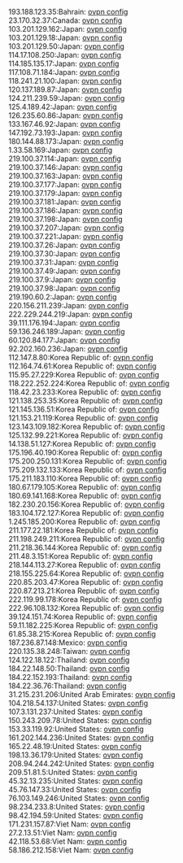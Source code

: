 193.188.123.35:Bahrain: [ovpn config](vpn/193_188_123_35.ovpn)  
23.170.32.37:Canada: [ovpn config](vpn/23_170_32_37.ovpn)  
103.201.129.162:Japan: [ovpn config](vpn/103_201_129_162.ovpn)  
103.201.129.18:Japan: [ovpn config](vpn/103_201_129_18.ovpn)  
103.201.129.50:Japan: [ovpn config](vpn/103_201_129_50.ovpn)  
114.17.108.250:Japan: [ovpn config](vpn/114_17_108_250.ovpn)  
114.185.135.17:Japan: [ovpn config](vpn/114_185_135_17.ovpn)  
117.108.71.184:Japan: [ovpn config](vpn/117_108_71_184.ovpn)  
118.241.21.100:Japan: [ovpn config](vpn/118_241_21_100.ovpn)  
120.137.189.87:Japan: [ovpn config](vpn/120_137_189_87.ovpn)  
124.211.239.59:Japan: [ovpn config](vpn/124_211_239_59.ovpn)  
125.4.189.42:Japan: [ovpn config](vpn/125_4_189_42.ovpn)  
126.235.60.86:Japan: [ovpn config](vpn/126_235_60_86.ovpn)  
133.167.46.92:Japan: [ovpn config](vpn/133_167_46_92.ovpn)  
147.192.73.193:Japan: [ovpn config](vpn/147_192_73_193.ovpn)  
180.144.88.173:Japan: [ovpn config](vpn/180_144_88_173.ovpn)  
1.33.58.169:Japan: [ovpn config](vpn/1_33_58_169.ovpn)  
219.100.37.114:Japan: [ovpn config](vpn/219_100_37_114.ovpn)  
219.100.37.146:Japan: [ovpn config](vpn/219_100_37_146.ovpn)  
219.100.37.163:Japan: [ovpn config](vpn/219_100_37_163.ovpn)  
219.100.37.177:Japan: [ovpn config](vpn/219_100_37_177.ovpn)  
219.100.37.179:Japan: [ovpn config](vpn/219_100_37_179.ovpn)  
219.100.37.181:Japan: [ovpn config](vpn/219_100_37_181.ovpn)  
219.100.37.186:Japan: [ovpn config](vpn/219_100_37_186.ovpn)  
219.100.37.198:Japan: [ovpn config](vpn/219_100_37_198.ovpn)  
219.100.37.207:Japan: [ovpn config](vpn/219_100_37_207.ovpn)  
219.100.37.221:Japan: [ovpn config](vpn/219_100_37_221.ovpn)  
219.100.37.26:Japan: [ovpn config](vpn/219_100_37_26.ovpn)  
219.100.37.30:Japan: [ovpn config](vpn/219_100_37_30.ovpn)  
219.100.37.31:Japan: [ovpn config](vpn/219_100_37_31.ovpn)  
219.100.37.49:Japan: [ovpn config](vpn/219_100_37_49.ovpn)  
219.100.37.9:Japan: [ovpn config](vpn/219_100_37_9.ovpn)  
219.100.37.98:Japan: [ovpn config](vpn/219_100_37_98.ovpn)  
219.190.60.2:Japan: [ovpn config](vpn/219_190_60_2.ovpn)  
220.156.211.239:Japan: [ovpn config](vpn/220_156_211_239.ovpn)  
222.229.244.219:Japan: [ovpn config](vpn/222_229_244_219.ovpn)  
39.111.176.194:Japan: [ovpn config](vpn/39_111_176_194.ovpn)  
59.136.246.189:Japan: [ovpn config](vpn/59_136_246_189.ovpn)  
60.120.84.177:Japan: [ovpn config](vpn/60_120_84_177.ovpn)  
92.202.160.236:Japan: [ovpn config](vpn/92_202_160_236.ovpn)  
112.147.8.80:Korea Republic of: [ovpn config](vpn/112_147_8_80.ovpn)  
112.164.74.61:Korea Republic of: [ovpn config](vpn/112_164_74_61.ovpn)  
115.95.27.229:Korea Republic of: [ovpn config](vpn/115_95_27_229.ovpn)  
118.222.252.224:Korea Republic of: [ovpn config](vpn/118_222_252_224.ovpn)  
118.42.23.233:Korea Republic of: [ovpn config](vpn/118_42_23_233.ovpn)  
121.138.253.35:Korea Republic of: [ovpn config](vpn/121_138_253_35.ovpn)  
121.145.136.51:Korea Republic of: [ovpn config](vpn/121_145_136_51.ovpn)  
121.153.21.119:Korea Republic of: [ovpn config](vpn/121_153_21_119.ovpn)  
123.143.109.182:Korea Republic of: [ovpn config](vpn/123_143_109_182.ovpn)  
125.132.99.221:Korea Republic of: [ovpn config](vpn/125_132_99_221.ovpn)  
14.138.51.127:Korea Republic of: [ovpn config](vpn/14_138_51_127.ovpn)  
175.196.40.190:Korea Republic of: [ovpn config](vpn/175_196_40_190.ovpn)  
175.200.250.131:Korea Republic of: [ovpn config](vpn/175_200_250_131.ovpn)  
175.209.132.133:Korea Republic of: [ovpn config](vpn/175_209_132_133.ovpn)  
175.211.183.110:Korea Republic of: [ovpn config](vpn/175_211_183_110.ovpn)  
180.67.179.105:Korea Republic of: [ovpn config](vpn/180_67_179_105.ovpn)  
180.69.141.168:Korea Republic of: [ovpn config](vpn/180_69_141_168.ovpn)  
182.230.20.156:Korea Republic of: [ovpn config](vpn/182_230_20_156.ovpn)  
183.104.172.127:Korea Republic of: [ovpn config](vpn/183_104_172_127.ovpn)  
1.245.185.200:Korea Republic of: [ovpn config](vpn/1_245_185_200.ovpn)  
211.177.22.181:Korea Republic of: [ovpn config](vpn/211_177_22_181.ovpn)  
211.198.249.211:Korea Republic of: [ovpn config](vpn/211_198_249_211.ovpn)  
211.218.36.144:Korea Republic of: [ovpn config](vpn/211_218_36_144.ovpn)  
211.48.3.151:Korea Republic of: [ovpn config](vpn/211_48_3_151.ovpn)  
218.144.113.27:Korea Republic of: [ovpn config](vpn/218_144_113_27.ovpn)  
218.155.225.64:Korea Republic of: [ovpn config](vpn/218_155_225_64.ovpn)  
220.85.203.47:Korea Republic of: [ovpn config](vpn/220_85_203_47.ovpn)  
220.87.213.21:Korea Republic of: [ovpn config](vpn/220_87_213_21.ovpn)  
222.119.99.178:Korea Republic of: [ovpn config](vpn/222_119_99_178.ovpn)  
222.96.108.132:Korea Republic of: [ovpn config](vpn/222_96_108_132.ovpn)  
39.124.151.74:Korea Republic of: [ovpn config](vpn/39_124_151_74.ovpn)  
59.11.182.225:Korea Republic of: [ovpn config](vpn/59_11_182_225.ovpn)  
61.85.38.215:Korea Republic of: [ovpn config](vpn/61_85_38_215.ovpn)  
187.236.87.148:Mexico: [ovpn config](vpn/187_236_87_148.ovpn)  
220.135.38.248:Taiwan: [ovpn config](vpn/220_135_38_248.ovpn)  
124.122.18.122:Thailand: [ovpn config](vpn/124_122_18_122.ovpn)  
184.22.148.50:Thailand: [ovpn config](vpn/184_22_148_50.ovpn)  
184.22.152.193:Thailand: [ovpn config](vpn/184_22_152_193.ovpn)  
184.22.36.76:Thailand: [ovpn config](vpn/184_22_36_76.ovpn)  
31.215.231.206:United Arab Emirates: [ovpn config](vpn/31_215_231_206.ovpn)  
104.218.54.137:United States: [ovpn config](vpn/104_218_54_137.ovpn)  
107.3.131.237:United States: [ovpn config](vpn/107_3_131_237.ovpn)  
150.243.209.78:United States: [ovpn config](vpn/150_243_209_78.ovpn)  
153.33.119.92:United States: [ovpn config](vpn/153_33_119_92.ovpn)  
161.202.144.236:United States: [ovpn config](vpn/161_202_144_236.ovpn)  
165.22.48.19:United States: [ovpn config](vpn/165_22_48_19.ovpn)  
198.13.36.179:United States: [ovpn config](vpn/198_13_36_179.ovpn)  
208.94.244.242:United States: [ovpn config](vpn/208_94_244_242.ovpn)  
209.51.81.5:United States: [ovpn config](vpn/209_51_81_5.ovpn)  
45.32.13.235:United States: [ovpn config](vpn/45_32_13_235.ovpn)  
45.76.147.33:United States: [ovpn config](vpn/45_76_147_33.ovpn)  
76.103.149.246:United States: [ovpn config](vpn/76_103_149_246.ovpn)  
98.234.233.8:United States: [ovpn config](vpn/98_234_233_8.ovpn)  
98.42.194.59:United States: [ovpn config](vpn/98_42_194_59.ovpn)  
171.231.157.87:Viet Nam: [ovpn config](vpn/171_231_157_87.ovpn)  
27.2.13.51:Viet Nam: [ovpn config](vpn/27_2_13_51.ovpn)  
42.118.53.68:Viet Nam: [ovpn config](vpn/42_118_53_68.ovpn)  
58.186.212.158:Viet Nam: [ovpn config](vpn/58_186_212_158.ovpn)  
